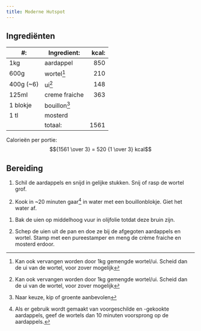 ```yaml
---
title: Moderne Hutspot
---
```


## Ingrediënten

| #:        | Ingredient:   | kcal: |
| --------- | ------------- | ----: |
| 1kg       | aardappel     |   850 |
| 600g      | wortel[^1]    |   210 |
| 400g (~6) | ui[^1]        |   148 |
| 125ml     | creme fraiche |   363 |
| 1 blokje  | bouillon[^2]  |       |
| 1 tl      | mosterd       |       |
|           | totaal:       |  1561 |

[^1]: Kan ook vervangen worden door 1kg gemengde wortel/ui. Scheid dan de ui van de wortel, voor zover mogelijk

[^2]: Naar keuze, kip of groente aanbevolen

Calorieën per portie: $${1561 \over 3} = 520 {1 \over 3} kcal$$

## Bereiding

1. Schil de aardappels en snijd in gelijke stukken. Snij of rasp de wortel grof.

1. Kook in ~20 minuten gaar[^3] in water met een bouillonblokje. Giet het water af.

[^3]: Als er gebruik wordt gemaakt van voorgeschilde en -gekookte aardappels, geef de wortels dan 10 minuten voorsprong op de aardappels.

1. Bak de uien op middelhoog vuur in olijfolie totdat deze bruin zijn.

1. Schep de uien uit de pan en doe ze bij de afgegoten aardappels en wortel. Stamp met een pureestamper en meng de crème fraiche en mosterd erdoor.
